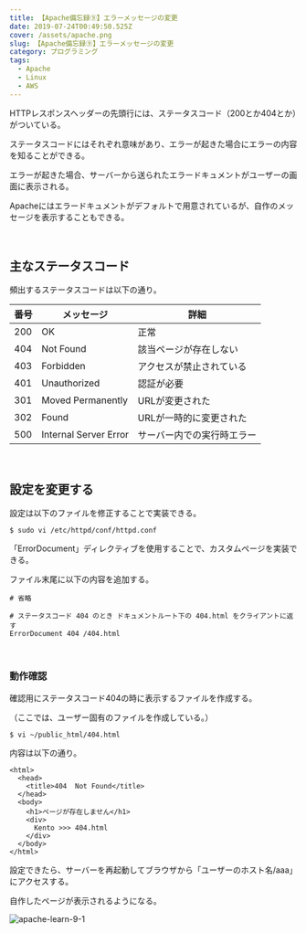 ```yaml
---
title: 【Apache備忘録⑨】エラーメッセージの変更
date: 2019-07-24T00:49:50.525Z
cover: /assets/apache.png
slug: 【Apache備忘録⑨】エラーメッセージの変更
category: プログラミング
tags:
  - Apache
  - Linux
  - AWS
---
```

HTTPレスポンスヘッダーの先頭行には、ステータスコード（200とか404とか）がついている。

ステータスコードにはそれぞれ意味があり、エラーが起きた場合にエラーの内容を知ることができる。

エラーが起きた場合、サーバーから送られたエラードキュメントがユーザーの画面に表示される。

Apacheにはエラードキュメントがデフォルトで用意されているが、自作のメッセージを表示することもできる。

<br>

## 主なステータスコード

頻出するステータスコードは以下の通り。

| 番号  | メッセージ                 | 詳細            |
| --- | --------------------- | ------------- |
| 200 | OK                    | 正常            |
| 404 | Not Found             | 該当ページが存在しない   |
| 403 | Forbidden             | アクセスが禁止されている  |
| 401 | Unauthorized          | 認証が必要         |
| 301 | Moved Permanently     | URLが変更された     |
| 302 | Found                 | URLが一時的に変更された |
| 500 | Internal Server Error | サーバー内での実行時エラー |

<br>

## 設定を変更する

設定は以下のファイルを修正することで実装できる。

```
$ sudo vi /etc/httpd/conf/httpd.conf
```

「ErrorDocument」ディレクティブを使用することで、カスタムページを実装できる。

ファイル末尾に以下の内容を追加する。

```
# 省略

# ステータスコード 404 のとき ドキュメントルート下の 404.html をクライアントに返す
ErrorDocument 404 /404.html
```

<br>

### 動作確認

確認用にステータスコード404の時に表示するファイルを作成する。

（ここでは、ユーザー固有のファイルを作成している。）

```
$ vi ~/public_html/404.html
```

内容は以下の通り。

```
<html>
  <head>
    <title>404  Not Found</title>
  </head>
  <body>
    <h1>ページが存在しません</h1>
    <div>
      Kento >>> 404.html
    </div>
  </body>
</html>
```

設定できたら、サーバーを再起動してブラウザから「ユーザーのホスト名/aaa」にアクセスする。

自作したページが表示されるようになる。

![apache-learn-9-1](/assets/apache-learn-9-1.png)
